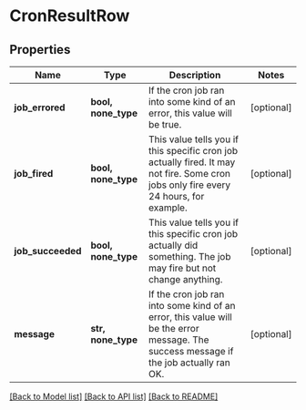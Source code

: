 # CronResultRow


## Properties
Name | Type | Description | Notes
------------ | ------------- | ------------- | -------------
**job_errored** | **bool, none_type** | If the cron job ran into some kind of an error, this value will be true. | [optional] 
**job_fired** | **bool, none_type** | This value tells you if this specific cron job actually fired. It may not fire. Some cron jobs only fire every 24 hours, for example.  | [optional] 
**job_succeeded** | **bool, none_type** | This value tells you if this specific cron job actually did something. The job may fire but not change anything.  | [optional] 
**message** | **str, none_type** | If the cron job ran into some kind of an error, this value will be the error message. The success message if the job actually ran OK.  | [optional] 

[[Back to Model list]](../README.md#documentation-for-models) [[Back to API list]](../README.md#documentation-for-api-endpoints) [[Back to README]](../README.md)


